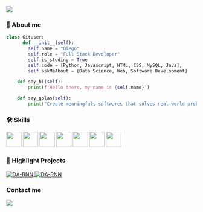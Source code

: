 <img src="https://i.pinimg.com/originals/c5/9a/d2/c59ad2bd4ad2fbacd04017debc679ddb.gif">

### 🔭 About me

```python
class Gituser:
      def __init__(self):
        self.name = "Diego"
        self.role = "Full Stack Devoloper"
        self.is_studing = True
        self.code = [Python, Javascript, HTML, CSS, MySQL, Java],
        self.askMeAbout = [Data Science, Web, Software Development]

    def say_hi(self):
        print(f'Hello there, my name is {self.name}')

    def say_golas(self):
        print("Create meaningfuls softwares that solves real-world problems and dynamize people's daily routine")
```

### 🛠️ Skills

<div>
  <p>
  <img loading="lazy" src="https://cdn.worldvectorlogo.com/logos/python-5.svg" width="40" height="40"/>  <img loading="lazy" src="https://cdn.worldvectorlogo.com/logos/html-1.svg" width="40" height="40"/> <img loading="lazy" src="https://cdn.worldvectorlogo.com/logos/css-3.svg" width="40" height="40"/>  <img loading="lazy" src="https://cdn.worldvectorlogo.com/logos/logo-javascript.svg" width="40" height="40"/> <img loading="lazy" src="https://camo.githubusercontent.com/9d733eff13ce60463ffcba4786ea5c1374f55e73f5ab3bdcd0073c8f38010c8d/68747470733a2f2f63646e2e776f726c64766563746f726c6f676f2e636f6d2f6c6f676f732f6a6176612d31342e737667" width="40" height="40"/> <img loading="lazy" src="https://cdn.worldvectorlogo.com/logos/unity-69.svg" width="40" height="40"/> <img loading="lazy" src="https://cdn.jsdelivr.net/gh/devicons/devicon/icons/linux/linux-original.svg" width="40" height="40"/> 
  </p>

### 📌 Highlight Projects

<a href="https://github.com/Zhenye-Na/DA-RNN">
  <img align="center" src="https://github-readme-stats.vercel.app/api/pin/?username=Di3go07&repo=Dashbord_Formula1&show_icons=true&line_height=27&title_color=6aa6f8&text_color=8a919a&icon_color=6aa6f8&bg_color=22272e" alt="DA-RNN" />
</a>

<a href="https://github.com/Zhenye-Na/DA-RNN">
  <img align="center" src="https://github-readme-stats.vercel.app/api/pin/?username=Di3go07&repo=Calculadora_Solar&show_icons=true&line_height=27&title_color=6aa6f8&text_color=8a919a&icon_color=6aa6f8&bg_color=22272e" alt="DA-RNN" />
</a>

### Contact me

<a href = "mailto:diego.dpab@gmail.com"><img loading="lazy" src="https://img.shields.io/badge/Gmail-D14836?style=for-the-badge&logo=gmail&logoColor=white" target="_blank"></a>
